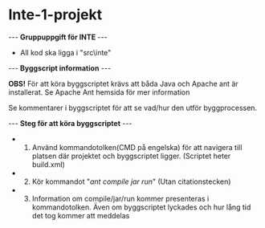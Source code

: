 # Inte-1-projekt
--- **Gruppuppgift för INTE** ---

- All kod ska ligga i "src\inte"

--- **Byggscript information** --- 

**OBS!** För att köra byggscriptet krävs att båda Java och Apache ant är installerat. Se Apache Ant hemsida för mer information

Se kommentarer i byggscriptet för att se vad/hur den utför byggprocessen. 

--- **Steg för att köra byggscriptet** ---
 - 1. Använd kommandotolken(CMD på engelska) för att navigera till platsen där projektet och byggscriptet ligger. (Scriptet heter build.xml)
 - 2. Kör kommandot "*ant compile jar run*" (Utan citationstecken)
 - 3. Information om compile/jar/run kommer presenteras i kommandotolken. Även om byggscriptet lyckades och hur lång tid det tog kommer att meddelas

